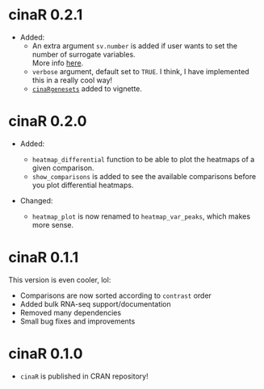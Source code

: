 # cinaR 0.2.1
* Added:
  - An extra argument `sv.number` is added if user wants to set the number of surrogate variables.  
  More info [here](https://bioconductor.org/packages/release/bioc/vignettes/sva/inst/doc/sva.pdf).
  - `verbose` argument, default set to `TRUE`. I think, I have implemented this in a really cool way!
  - [`cinaRgenesets`](https://github.com/eonurk/cinaR-genesets) added to vignette.

# cinaR 0.2.0
* Added:
  - `heatmap_differential` function to be able to plot the heatmaps
of a given comparison.
  - `show_comparisons` is added to see the available comparisons 
before you plot differential heatmaps.

* Changed:
  - `heatmap_plot` is now renamed to `heatmap_var_peaks`, which makes more sense.

# cinaR 0.1.1
This version is even cooler, lol:

- Comparisons are now sorted according to `contrast` order
- Added bulk RNA-seq support/documentation
- Removed many dependencies
- Small bug fixes and improvements

# cinaR 0.1.0
- `cinaR` is published in CRAN repository!

